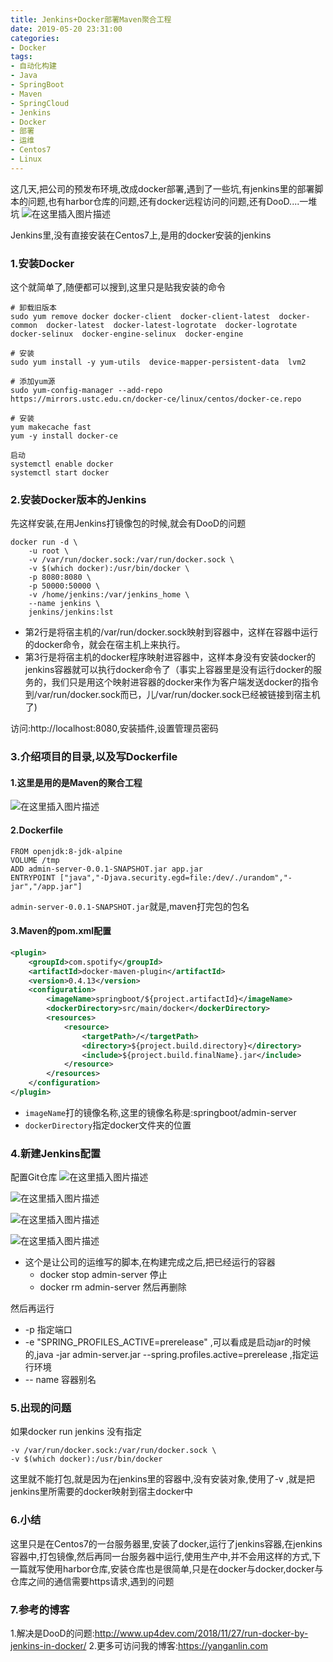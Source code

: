```yaml
---
title: Jenkins+Docker部署Maven聚合工程
date: 2019-05-20 23:31:00
categories: 
- Docker
tags: 
- 自动化构建
- Java
- SpringBoot
- Maven
- SpringCloud
- Jenkins
- Docker
- 部署
- 运维
- Centos7
- Linux
---
```

这几天,把公司的预发布环境,改成docker部署,遇到了一些坑,有jenkins里的部署脚本的问题,也有harbor仓库的问题,还有docker远程访问的问题,还有DooD....一堆坑
![在这里插入图片描述](https://raw.githubusercontent.com/YangAnLin/images/master/20200826194026.png)

<!-- more -->

Jenkins里,没有直接安装在Centos7上,是用的docker安装的jenkins

### 1.安装Docker
这个就简单了,随便都可以搜到,这里只是贴我安装的命令
```shell
# 卸载旧版本
sudo yum remove docker docker-client  docker-client-latest  docker-common  docker-latest  docker-latest-logrotate  docker-logrotate  docker-selinux  docker-engine-selinux  docker-engine
                  
# 安装
sudo yum install -y yum-utils  device-mapper-persistent-data  lvm2
           
# 添加yum源
sudo yum-config-manager --add-repo  https://mirrors.ustc.edu.cn/docker-ce/linux/centos/docker-ce.repo
    
# 安装
yum makecache fast
yum -y install docker-ce

启动
systemctl enable docker
systemctl start docker
```

### 2.安装Docker版本的Jenkins
先这样安装,在用Jenkins打镜像包的时候,就会有DooD的问题
```shell
docker run -d \
    -u root \
	-v /var/run/docker.sock:/var/run/docker.sock \
	-v $(which docker):/usr/bin/docker \
	-p 8080:8080 \
    -p 50000:50000 \
    -v /home/jenkins:/var/jenkins_home \
    --name jenkins \
	jenkins/jenkins:lst
```

* 第2行是将宿主机的/var/run/docker.sock映射到容器中，这样在容器中运行的docker命令，就会在宿主机上来执行。
* 第3行是将宿主机的docker程序映射进容器中，这样本身没有安装docker的jenkins容器就可以执行docker命令了（事实上容器里是没有运行docker的服务的，我们只是用这个映射进容器的docker来作为客户端发送docker的指令到/var/run/docker.sock而已，儿/var/run/docker.sock已经被链接到宿主机了)

访问:http://localhost:8080,安装插件,设置管理员密码

### 3.介绍项目的目录,以及写Dockerfile

#### 1.这里是用的是Maven的聚合工程
![在这里插入图片描述](https://raw.githubusercontent.com/YangAnLin/images/master/20200826194034.png)

#### 2.Dockerfile
```shell
FROM openjdk:8-jdk-alpine
VOLUME /tmp
ADD admin-server-0.0.1-SNAPSHOT.jar app.jar
ENTRYPOINT ["java","-Djava.security.egd=file:/dev/./urandom","-jar","/app.jar"]
```
`admin-server-0.0.1-SNAPSHOT.jar`就是,maven打完包的包名

#### 3.Maven的pom.xml配置
```xml
<plugin>
    <groupId>com.spotify</groupId>
    <artifactId>docker-maven-plugin</artifactId>
    <version>0.4.13</version>
    <configuration>
        <imageName>springboot/${project.artifactId}</imageName>
        <dockerDirectory>src/main/docker</dockerDirectory>
        <resources>
            <resource>
                <targetPath>/</targetPath>
                <directory>${project.build.directory}</directory>
                <include>${project.build.finalName}.jar</include>
            </resource>
        </resources>
    </configuration>
</plugin>
```

* `imageName`打的镜像名称,这里的镜像名称是:springboot/admin-server
* `dockerDirectory`指定docker文件夹的位置

### 4.新建Jenkins配置
配置Git仓库
![在这里插入图片描述](https://raw.githubusercontent.com/YangAnLin/images/master/20200826194048.png)

![在这里插入图片描述](https://raw.githubusercontent.com/YangAnLin/images/master/20200826194054.png)

![在这里插入图片描述](https://raw.githubusercontent.com/YangAnLin/images/master/20200826194100.png)

![在这里插入图片描述](https://raw.githubusercontent.com/YangAnLin/images/master/20200826194106.png)
* 这个是让公司的运维写的脚本,在构建完成之后,把已经运行的容器
  * docker stop admin-server  停止
  * docker rm admin-server 然后再删除

然后再运行
* -p 指定端口
* -e "SPRING_PROFILES_ACTIVE=prerelease"  ,可以看成是启动jar的时候的,java -jar   admin-server.jar  --spring.profiles.active=prerelease  ,指定运行环境
* -- name 容器别名

### 5.出现的问题
如果docker run jenkins 没有指定
```shell
-v /var/run/docker.sock:/var/run/docker.sock \
-v $(which docker):/usr/bin/docker 
```
这里就不能打包,就是因为在jenkins里的容器中,没有安装对象,使用了-v ,就是把jenkins里所需要的docker映射到宿主docker中


### 6.小结
这里只是在Centos7的一台服务器里,安装了docker,运行了jenkins容器,在jenkins容器中,打包镜像,然后再同一台服务器中运行,使用生产中,并不会用这样的方式,下一篇就写使用harbor仓库,安装仓库也是很简单,只是在docker与docker,docker与仓库之间的通信需要https请求,遇到的问题

### 7.参考的博客
1.解决是DooD的问题:http://www.up4dev.com/2018/11/27/run-docker-by-jenkins-in-docker/
2.更多可访问我的博客:https://yanganlin.com

